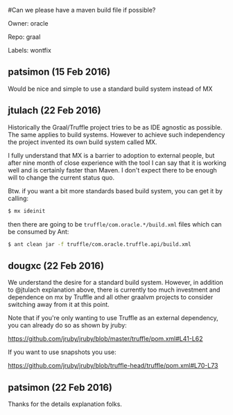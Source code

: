 #Can we please have a maven build file if possible?

Owner: oracle

Repo: graal

Labels: wontfix 

## patsimon (15 Feb 2016)

Would be nice and simple to use a standard build system instead of MX


## jtulach (22 Feb 2016)

Historically the Graal/Truffle project tries to be as IDE agnostic as possible. The same applies to build systems. However to achieve such independency the project invented its own build system called MX.

I fully understand that MX is a barrier to adoption to external people, but after nine month of close experience with the tool I can say that it is working well and is certainly faster than Maven. I don't expect there to be enough will to change the current status quo.

Btw. if you want a bit more standards based build system, you can get it by calling:

``` bash
$ mx ideinit
```

then there are going to be `truffle/com.oracle.*/build.xml` files which can be consumed by Ant:

``` bash
$ ant clean jar -f truffle/com.oracle.truffle.api/build.xml
```


## dougxc (22 Feb 2016)

We understand the desire for a standard build system. However, in addition to @jtulach explanation above, there is currently too much investment and dependence on mx by Truffle and all other graalvm projects to consider switching away from it at this point.

Note that if you're only wanting to use Truffle as an external dependency, you can already do so as shown by jruby:

https://github.com/jruby/jruby/blob/master/truffle/pom.xml#L41-L62

If you want to use snapshots you use:

https://github.com/jruby/jruby/blob/truffle-head/truffle/pom.xml#L70-L73


## patsimon (22 Feb 2016)

Thanks for the details explanation folks.


